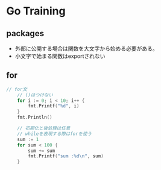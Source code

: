 # Go Training

## packages
- 外部に公開する場合は関数を大文字から始める必要がある。
- 小文字で始まる関数はexportされない

## for

```Go
// for文
	// ()はつけない
	for i := 0; i < 10; i++ {
		fmt.Printf("%d", i)
	}
	fmt.Println()

	// 初期化と後処理は任意
	// whileを表現する際はforを使う
	sum := 1
	for sum < 100 {
		sum += sum
		fmt.Printf("sum :%d\n", sum)
	}
```